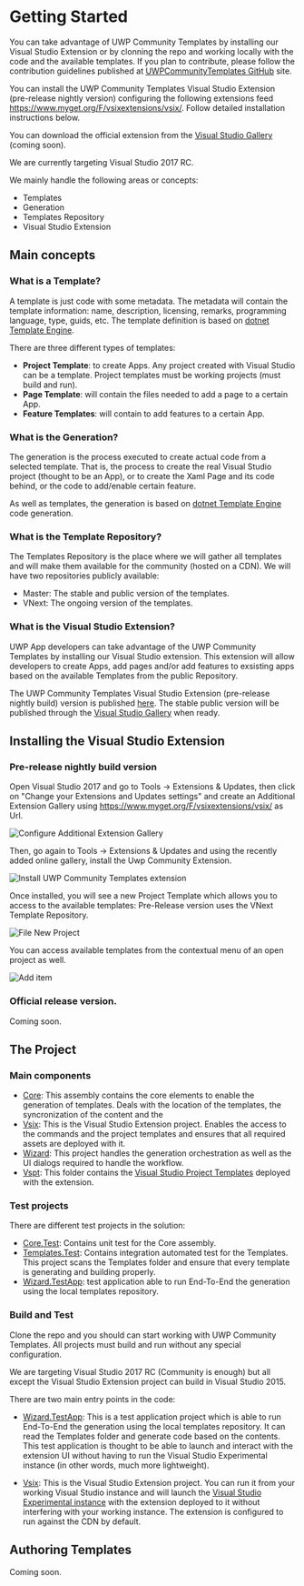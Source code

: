 Getting Started
===============
You can take advantage of UWP Community Templates by installing our Visual Studio Extension or by clonning the repo and working locally with the code and the available templates. If you plan to contribute, please follow the contribution guidelines published at [UWPCommunityTemplates GitHub](https://github.com/Microsoft/uwpcommunitytemplates) site.  

You can install the UWP Community Templates Visual Studio Extension (pre-release nightly version) configuring the following extensions feed https://www.myget.org/F/vsixextensions/vsix/. Follow detailed installation instructions below.

You can download the official extension from the [Visual Studio Gallery](https://visualstudiogallery.msdn.microsoft.com/) (coming soon).

We are currently targeting Visual Studio 2017 RC.

We mainly handle the following areas or concepts:
* Templates
* Generation
* Templates Repository
* Visual Studio Extension

## Main concepts
### What is a Template?
A template is just code with some metadata. The metadata will contain the template information: name, description, licensing, remarks, programming language, type, guids, etc. The template definition is based on [dotnet Template Engine](https://github.com/dotnet/templating).

There are three different types of templates:
* **Project Template**: to create Apps. Any project created with Visual Studio can be a template. Project templates must be working projects (must build and run).
* **Page Template**: will contain the files needed to add a page to a certain App.
* **Feature Templates**: will contain to add features to a certain App.

### What is the Generation?
The generation is the process executed to create actual code from a selected template. That is, the process to create the real Visual Studio project (thought to be an App), or to create the Xaml Page and its code behind, or the code to add/enable certain feature.

As well as templates, the generation is based on [dotnet Template Engine](https://github.com/dotnet/templating) code generation.

### What is the Template Repository?
The Templates Repository is the place where we will gather all templates and will make them available for the community (hosted on a CDN). We will have two repositories publicly available:
* Master: The stable and public version of the templates.
* VNext: The ongoing version of the templates.

### What is the Visual Studio Extension?
UWP App developers can take advantage of the UWP Community Templates by installing our Visual Studio extension. This extension will allow developers to create Apps, add pages and/or add features to exsisting apps based on the available Templates from the public Repository. 

The UWP Community Templates Visual Studio Extension (pre-release nightly build) version is published [here](). The stable public version will be published through the [Visual Studio Gallery](https://visualstudiogallery.msdn.microsoft.com/) when ready.

## Installing the Visual Studio Extension
### Pre-release nightly build version
Open Visual Studio 2017 and go to Tools -> Extensions & Updates, then click on "Change your Extensions and Updates settings" and create an Additional Extension Gallery using https://www.myget.org/F/vsixextensions/vsix/ as Url.

![Configure Additional Extension Gallery](resources/vsix/configurefeed.jpg)

Then, go again to Tools -> Extensions & Updates and using the recently added online gallery, install the Uwp Community Extension.

![Install UWP Community Templates extension](resources/vsix/onlinefeed.jpg)

Once installed, you will see a new Project Template which allows you to access to the available templates: Pre-Release version uses the VNext Template Repository.

![File New Project](resources/vsix/filenew.jpg)

You can access available templates from the contextual menu of an open project as well.

![Add item](resources/vsix/additem.jpg)

### Official release version.
Coming soon.


## The Project
### Main components
* [Core](../code/src): This assembly contains the core elements to enable the generation of templates. Deals with the location of the templates, the syncronization of the content and the  
* [Vsix](../code/src): This is the Visual Studio Extension project. Enables the access to the commands and the project templates and ensures that all required assets are deployed with it.
* [Wizard](../code/src): This project handles the generation orchestration as well as the UI dialogs required to handle the workflow.
* [Vspt](../code/src): This folder contains the [Visual Studio Project Templates](https://msdn.microsoft.com/library/ms247121.aspx) deployed with the extension.

### Test projects
There are different test projects in the solution:
* [Core.Test](../code/test/): Contains unit test for the Core assembly.
* [Templates.Test](../code/test/): Contains integration automated test for the Templates. This project scans the Templates folder and ensure that every template is generating and building properly.
* [Wizard.TestApp](../code/test/): test application able to run End-To-End the generation using the local templates repository.

### Build and Test
Clone the repo and you should can start working with UWP Community Templates. All projects must build and run without any special configuration.

We are targeting Visual Studio 2017 RC (Community is enough) but all except the Visual Studio Extension project can build in Visual Studio 2015. 

There are two main entry points in the code:
* [Wizard.TestApp](../code/test/): This is a test application project which is able to run End-To-End the generation using the local templates repository. It can read the Templates folder and generate code based on the contents. This test application is thought to be able to launch and interact with the extension UI without having to run the Visual Studio Experimental instance (in other words, much more lightweight). 

* [Vsix](../code/src): This is the Visual Studio Extension project. You can run it from your working Visual Studio instance and will launch the [Visual Studio Experimental instance](https://msdn.microsoft.com/library/bb166560(v=vs.140).aspx) with the extension deployed to it without interfering with your working instance. The extension is configured to run against the CDN by default.

## Authoring Templates
Coming soon.

